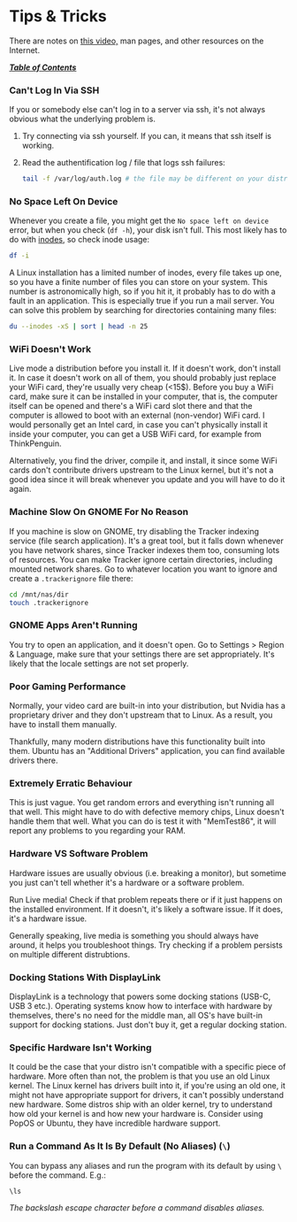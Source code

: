 # Tips & Tricks

There are notes on [this video,](https://www.youtube.com/watch?v=xsdFNpThetE)
man pages, and other resources on the Internet.

[***Table of Contents***](/README.md)

### Can't Log In Via SSH

If you or somebody else can't log in to a server via ssh, it's not always
obvious what the underlying problem is.

1. Try connecting via ssh yourself. If you can, it means that ssh itself is
   working.
1. Read the authentification log / file that logs ssh failures:

   ```bash
   tail -f /var/log/auth.log # the file may be different on your distro
   ```

### No Space Left On Device

Whenever you create a file, you might get the `No space left on device`
error, but when you check (`df -h`), your disk isn't full. This most likely
has to do with [inodes](./inodes.md), so check inode usage:

```bash
df -i
```

A Linux installation has a limited number of inodes, every file takes up
one, so you have a finite number of files you can store on your system. This
number is astronomically high, so if you hit it, it probably has to do with
a fault in an application. This is especially true if you run a mail server.
You can solve this problem by searching for directories containing many
files:

```bash
du --inodes -xS | sort | head -n 25
```

### WiFi Doesn't Work

Live mode a distribution before you install it. If it doesn't work, don't
install it. In case it doesn't work on all of them, you should probably just
replace your WiFi card, they're usually very cheap (<15$). Before you buy a
WiFi card, make sure it can be installed in your computer, that is, the
computer itself can be opened and there's a WiFi card slot there and that the
computer is allowed to boot with an external (non-vendor) WiFi card. I would 
personally get an Intel card, in case you can't physically install it inside
your computer, you can get a USB WiFi card, for example from ThinkPenguin.

Alternatively, you find the driver, compile it, and install, it since some WiFi
cards don't contribute drivers upstream to the Linux kernel, but it's not a
good idea since it will break whenever you update and you will have to do it
again. 

### Machine Slow On GNOME For No Reason

If you machine is slow on GNOME, try disabling the Tracker indexing service
(file search application). It's a great tool, but it falls down whenever you
have network shares, since Tracker indexes them too, consuming lots of
resources. You can make Tracker ignore certain directories, including
mounted network shares. Go to whatever location you want to ignore and
create a `.trackerignore` file there:

```bash
cd /mnt/nas/dir
touch .trackerignore
```

### GNOME Apps Aren't Running

You try to open an application, and it doesn't open. Go to Settings > Region &
Language, make sure that your settings there are set appropriately. It's likely
that the locale settings are not set properly.

### Poor Gaming Performance

Normally, your video card are built-in into your distribution, but Nvidia has a
proprietary driver and they don't upstream that to Linux. As a result, you have
to install them manually.

Thankfully, many modern distributions have this functionality built into them.
Ubuntu has an "Additional Drivers" application, you can find available drivers
there.

### Extremely Erratic Behaviour

This is just vague. You get random errors and everything isn't running all that
well. This might have to do with defective memory chips, Linux doesn't handle
them that well. What you can do is test it with "MemTest86", it will report any
problems to you regarding your RAM.

### Hardware VS Software Problem

Hardware issues are usually obvious (i.e. breaking a monitor), but sometime you
just can't tell whether it's a hardware or a software problem.

Run Live media! Check if that problem repeats there or if it just happens on
the installed environment. If it doesn't, it's likely a software issue. If it
does, it's a hardware issue. 

Generally speaking, live media is something you should always have around, it
helps you troubleshoot things. Try checking if a problem persists on multiple
different distrubtions.

### Docking Stations With DisplayLink

DisplayLink is a technology that powers some docking stations (USB-C, USB 3
etc.). Operating systems know how to interface with hardware by themselves,
there's no need for the middle man, all OS's have built-in support for docking
stations. Just don't buy it, get a regular docking station.

### Specific Hardware Isn't Working

It could be the case that your distro isn't compatible with a specific piece of
hardware. More often than not, the problem is that you use an old Linux kernel.
The Linux kernel has drivers built into it, if you're using an old one, it
might not have appropriate support for drivers, it can't possibly understand
new hardware. Some distros ship with an older kernel, try to understand how old
your kernel is and how new your hardware is. Consider using PopOS or Ubuntu,
they have incredible hardware support.

### Run a Command As It Is By Default (No Aliases) (`\`)

You can bypass any aliases and run the program with its default by using `\`
before the command. E.g.:

```bash
\ls
```

*The backslash escape character before a command disables aliases.*
